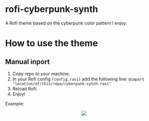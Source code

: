 # rofi-cyberpunk-synth
A Rofi theme based on the cyberpunk color pattern I enjoy.

# How to use the theme

## Manual inport
1. Copy repo to your machine.
2. In your Rofi config ```(config.rasi)``` add the following line: ```@import "location/of/this/repo/cyberpunk-sytnh.rasi" ```
3. Reload Rofi. 
4. Enjoy!

Example: 
<p align="center">
<img src="https://github.com/Umbragloom/rofi-cyberpunk-synth/assets/Cyberpunk-synth.png"/>
</p>

